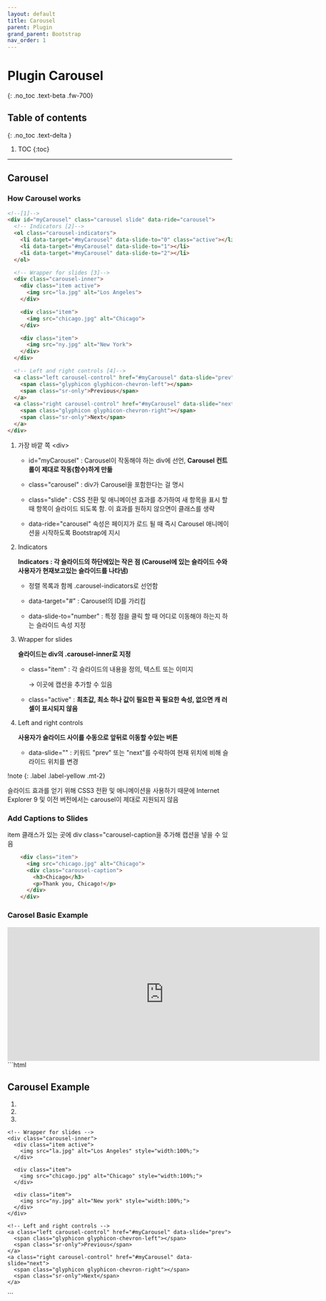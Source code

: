 ```yaml
---
layout: default
title: Carousel
parent: Plugin
grand_parent: Bootstrap
nav_order: 1
---
```


# Plugin Carousel
{: .no_toc .text-beta .fw-700}

## Table of contents
{: .no_toc .text-delta }

1. TOC
{:toc}

---

## Carousel

### How Carousel works

```html
<!--[1]-->
<div id="myCarousel" class="carousel slide" data-ride="carousel">
  <!-- Indicators [2]-->
  <ol class="carousel-indicators">
    <li data-target="#myCarousel" data-slide-to="0" class="active"></li>
    <li data-target="#myCarousel" data-slide-to="1"></li>
    <li data-target="#myCarousel" data-slide-to="2"></li>
  </ol>

  <!-- Wrapper for slides [3]-->
  <div class="carousel-inner">
    <div class="item active">
      <img src="la.jpg" alt="Los Angeles">
    </div>

    <div class="item">
      <img src="chicago.jpg" alt="Chicago">
    </div>

    <div class="item">
      <img src="ny.jpg" alt="New York">
    </div>
  </div>

  <!-- Left and right controls [4]-->
  <a class="left carousel-control" href="#myCarousel" data-slide="prev">
    <span class="glyphicon glyphicon-chevron-left"></span>
    <span class="sr-only">Previous</span>
  </a>
  <a class="right carousel-control" href="#myCarousel" data-slide="next">
    <span class="glyphicon glyphicon-chevron-right"></span>
    <span class="sr-only">Next</span>
  </a>
</div>
```

1. 가장 바깥 쪽 &#60;div&#62; 

    * id="myCarousel" : Carousel이 작동해야 하는 div에 선언, **Carousel 컨트롤이 제대로 작동(함수)하게 만듦**

    * class="carousel" : div가 Carousel을 포함한다는 걸 명시

    * class="slide" : CSS 전환 및 애니메이션 효과를 추가하여 새 항목을 표시 할 때 항목이 슬라이드 되도록 함. 이 효과를 원하지 않으면이 클래스를 생략

    * data-ride="carousel" 속성은 페이지가 로드 될 때 즉시 Carousel 애니메이션을 시작하도록 Bootstrap에 지시

2. Indicators

    **Indicators : 각 슬라이드의 하단에있는 작은 점 (Carousel에 있는 슬라이드 수와 사용자가 현재보고있는 슬라이드를 나타냄)**

    * 정렬 목록과 함께 .carousel-indicators로 선언함

    * data-target="#" : Carousel의 ID를 가리킴
    
    * data-slide-to="number" : 특정 점을 클릭 할 때 어디로 이동해야 하는지 하는 슬라이드 속성 지정

3. Wrapper for slides

    **슬라이드는 div의 .carousel-inner로 지정**

    * class="item" : 각 슬라이드의 내용을 정의, 텍스트 또는 이미지
    
        &#8594; 이곳에 캡션을 추가할 수 있음

    * class="active" : **최초값, 최소 하나 값이 필요한 꼭 필요한 속성, 없으면 캐 러셀이 표시되지 않음**

4. Left and right controls

    **사용자가 슬라이드 사이를 수동으로 앞뒤로 이동할 수있는 버튼**

    * data-slide="" : 키워드 "prev" 또는 "next"를 수락하여 현재 위치에 비해 슬라이드 위치를 변경

!note
{: .label .label-yellow .mt-2}
<div class="code-example" markdown="1">
슬라이드 효과를 얻기 위해 CSS3 전환 및 애니메이션을 사용하기 때문에 Internet Explorer 9 및 이전 버전에서는 carousel이 제대로 지원되지 않음
</div>

### Add Captions to Slides

item 클래스가 있는 곳에 div class="carousel-caption을 추가해 캡션을 넣을 수 있음

```html
    <div class="item">
      <img src="chicago.jpg" alt="Chicago">
      <div class="carousel-caption">
        <h3>Chicago</h3>
        <p>Thank you, Chicago!</p>
      </div>
    </div>
```

### Carosel Basic Example

<div class="code-example" markdown="1">
<iframe src="https://gekdev.github.io/docs/bootstrap/plugin/example/plg_car_cap.html" height="300" width="700" style="border:none;" title="example"></iframe>
</div>
```html
<div class="container">
  <h2>Carousel Example</h2>  
  <div id="myCarousel" class="carousel slide" data-ride="carousel">
    <!-- Indicators -->
    <ol class="carousel-indicators">
      <li data-target="#myCarousel" data-slide-to="0" class="active"></li>
      <li data-target="#myCarousel" data-slide-to="1"></li>
      <li data-target="#myCarousel" data-slide-to="2"></li>
    </ol>

    <!-- Wrapper for slides -->
    <div class="carousel-inner">
      <div class="item active">
        <img src="la.jpg" alt="Los Angeles" style="width:100%;">
      </div>

      <div class="item">
        <img src="chicago.jpg" alt="Chicago" style="width:100%;">
      </div>
    
      <div class="item">
        <img src="ny.jpg" alt="New york" style="width:100%;">
      </div>
    </div>

    <!-- Left and right controls -->
    <a class="left carousel-control" href="#myCarousel" data-slide="prev">
      <span class="glyphicon glyphicon-chevron-left"></span>
      <span class="sr-only">Previous</span>
    </a>
    <a class="right carousel-control" href="#myCarousel" data-slide="next">
      <span class="glyphicon glyphicon-chevron-right"></span>
      <span class="sr-only">Next</span>
    </a>
  </div>
</div>
```
 